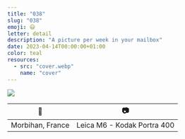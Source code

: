 ```yaml
---
title: "038"
slug: "038"
emoji: 😃
letter: detail
description: "A picture per week in your mailbox"
date: 2023-04-14T00:00:00+01:00
color: teal
resources:
  - src: "cover.webp"
    name: "cover"
---
```

![](cover)

📍 | 📷
---|---
Morbihan, France | Leica M6 - Kodak Portra 400
